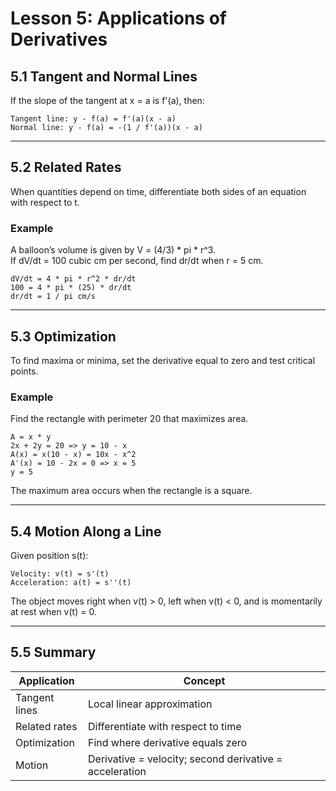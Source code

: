 # Lesson 5: Applications of Derivatives

## 5.1 Tangent and Normal Lines

If the slope of the tangent at x = a is f'(a), then:

    Tangent line: y - f(a) = f'(a)(x - a)
    Normal line: y - f(a) = -(1 / f'(a))(x - a)

---

## 5.2 Related Rates

When quantities depend on time, differentiate both sides of an equation with respect to t.

### Example

A balloon’s volume is given by V = (4/3) * pi * r^3.  
If dV/dt = 100 cubic cm per second, find dr/dt when r = 5 cm.

    dV/dt = 4 * pi * r^2 * dr/dt  
    100 = 4 * pi * (25) * dr/dt  
    dr/dt = 1 / pi cm/s

---

## 5.3 Optimization

To find maxima or minima, set the derivative equal to zero and test critical points.

### Example

Find the rectangle with perimeter 20 that maximizes area.

    A = x * y  
    2x + 2y = 20 => y = 10 - x  
    A(x) = x(10 - x) = 10x - x^2  
    A'(x) = 10 - 2x = 0 => x = 5  
    y = 5

The maximum area occurs when the rectangle is a square.

---

## 5.4 Motion Along a Line

Given position s(t):

    Velocity: v(t) = s'(t)
    Acceleration: a(t) = s''(t)

The object moves right when v(t) > 0, left when v(t) < 0, and is momentarily at rest when v(t) = 0.

---

## 5.5 Summary

| Application | Concept |
|--------------|----------|
| Tangent lines | Local linear approximation |
| Related rates | Differentiate with respect to time |
| Optimization | Find where derivative equals zero |
| Motion | Derivative = velocity; second derivative = acceleration |